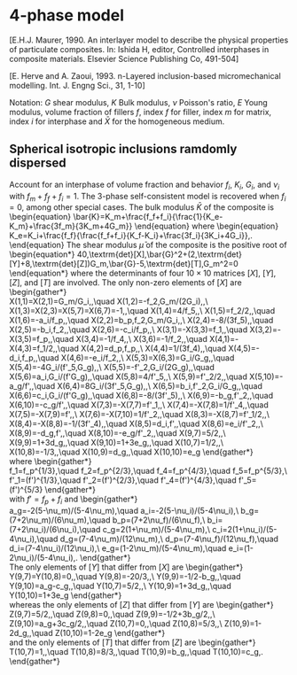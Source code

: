 # 4-phase model
[E.H.J. Maurer, 1990. An interlayer model to describe the physical properties of particulate composites. In: Ishida H, editor, Controlled interphases in composite materials. Elsevier Science Publishing Co, 491-504]

[E. Herve and A. Zaoui, 1993. n-Layered inclusion-based micromechanical modelling. Int. J. Engng Sci., 31, 1-10]

Notation:
$G$ shear modulus, 
$K$ Bulk modulus, 
$\nu$ Poisson's ratio, 
$E$ Young modulus, 
volume fraction of fillers $f$,
index $f$ for filler, index $m$ for matrix, index $i$ for interphase and $\bar{X}$ for the homogeneous medium.
## Spherical isotropic inclusions ramdomly dispersed

Account for an interphase of volume fraction and behavior
$f_i$, $K_i$, $G_i$, and $\nu_i$ 
with $f_m+f_f+f_i=1$. 
The 3-phase self-consistent model is recovered when $f_i=0$, among other special cases. The bulk modulus $\bar{K}$ of the composite is
\begin{equation}
\bar{K}=K_m+\frac{f_f+f_i}{\frac{1}{K_e-K_m}+\frac{3f_m}{3K_m+4G_m}}
\end{equation}
where
\begin{equation}
K_e=K_i+\frac{f_f}{\frac{f_f+f_i}{K_f-K_i}+\frac{3f_i}{3K_i+4G_i}}\,.
\end{equation}
The shear modulus $\bar{\mu}$ of the composite is the positive root of
\begin{equation*}
40\,\textrm{det}[X]\,\bar{G}^2+(2\,\textrm{det}[Y]+8\,\textrm{det}[Z])G_m\,\bar{G}-5\,\textrm{det}[T]\,G_m^2=0
\end{equation*}
where the determinants of four $10\times10$ matrices $[X]$, $[Y]$, $[Z]$, and $[T]$ are involved. The only non-zero elements of $[X]$ are
\begin{gather*}      
      X(1,1)=X(2,1)=G_m/G_i\,,\quad
      X(1,2)=-f_2\,G_m/(2G_i)\,,\\
      X(1,3)=X(2,3)=X(5,7)=X(6,7)=-1\,,\quad
      X(1,4)=4/f_5\,,\\
      X(1,5)=f_2/2\,,\quad
      X(1,6)=-a_i/f_p\,,\quad
      X(2,2)=b_p\,f_2\,G_m/G_i\,,\\
      X(2,4)=-8/(3f_5)\,,\quad
      X(2,5)=-b_i\,f_2\,,\quad
      X(2,6)=-c_i/f_p\,,\\
      X(3,1)=-X(3,3)=f_1\,,\quad
      X(3,2)=-X(3,5)=f_p\,,\quad
      X(3,4)=-1/f_4\,,\\
      X(3,6)=-1/f_2\,,\quad
      X(4,1)=-X(4,3)=f_1/2\,,\quad
      X(4,2)=d_p\,f_p\,,\\
      X(4,4)=1/(3f_4)\,,\quad
      X(4,5)=-d_i\,f_p\,,\quad
      X(4,6)=-e_i/f_2\,,\\
      X(5,3)=X(6,3)=G_i/G_g\,,\quad
      X(5,4)=-4G_i/(f'_5\,G_g)\,,\\
      X(5,5)=-f'_2\,G_i/(2G_g)\,,\quad
      X(5,6)=a_i\,G_i/(f'G_g)\,,\quad
      X(5,8)=4/f'_5\,,\\
      X(5,9)=f'_2/2\,,\quad
      X(5,10)=-a_g/f'\,,\quad
      X(6,4)=8G_i/(3f'_5\,G_g)\,,\\
      X(6,5)=b_i\,f'_2\,G_i/G_g\,,\quad
      X(6,6)=c_i\,G_i/(f'G_g)\,,\quad
      X(6,8)=-8/(3f'_5)\,,\\
      X(6,9)=-b_g\,f'_2\,,\quad
      X(6,10)=-c_g/f'\,,\quad
      X(7,3)=-X(7,7)=f'_1\,,\\
      X(7,4)=-X(7,8)=1/f'_4\,,\quad
      X(7,5)=-X(7,9)=f'\,,\\
      X(7,6)=-X(7,10)=1/f'_2\,,\quad
      X(8,3)=-X(8,7)=f'_1/2\,,\\
      X(8,4)=-X(8,8)=-1/(3f'_4)\,,\quad
      X(8,5)=d_i\,f'\,,\quad
      X(8,6)=e_i/f'_2\,,\\
      X(8,9)=-d_g\,f'\,,\quad
      X(8,10)=-e_g/f'_2\,,\quad
      X(9,7)=5/2\,,\\
      X(9,9)=1+3d_g\,,\quad
      X(9,10)=1+3e_g\,,\quad
      X(10,7)=1/2\,,\\
      X(10,8)=-1/3\,,\quad
      X(10,9)=d_g\,,\quad
      X(10,10)=e_g
\end{gather*}      
where
\begin{gather*}      
      f_1=f_p^{1/3},\quad
      f_2=f_p^{2/3},\quad
      f_4=f_p^{4/3},\quad
      f_5=f_p^{5/3},\\
      f'_1=(f')^{1/3},\quad
      f'_2=(f')^{2/3},\quad
      f'_4=(f')^{4/3},\quad
      f'_5=(f')^{5/3}
\end{gather*}      
with $f'=f_p+f_i$ and
\begin{gather*}      
      a_g=-2(5-\nu_m)/(5-4\nu_m),\quad
      a_i=-2(5-\nu_i)/(5-4\nu_i),\\
      b_g=(7+2\nu_m)/(6\nu_m),\quad
      b_p=(7+2\nu_f)/(6\nu_f),\\
      b_i=(7+2\nu_i)/(6\nu_i),\quad
      c_g=2(1+\nu_m)/(5-4\nu_m),\\
      c_i=2(1+\nu_i)/(5-4\nu_i),\quad
      d_g=(7-4\nu_m)/(12\nu_m),\\
      d_p=(7-4\nu_f)/(12\nu_f),\quad
      d_i=(7-4\nu_i)/(12\nu_i),\\
      e_g=(1-2\nu_m)/(5-4\nu_m),\quad
      e_i=(1-2\nu_i)/(5-4\nu_i)\,.
\end{gather*}      
The only elements of $[Y]$ that differ from $[X]$ are
\begin{gather*}      
      Y(9,7)=Y(10,8)=0\,,\quad
      Y(9,8)=-20/3\,,\\
      Y(9,9)=-1/2-b_g\,,\quad
      Y(9,10)=a_g-c_g\,,\quad
      Y(10,7)=5/2\,,\\
      Y(10,9)=1+3d_g\,,\quad
      Y(10,10)=1+3e_g
\end{gather*}      
whereas the only elements of $[Z]$ that differ from $[Y]$ are
\begin{gather*}      
      Z(9,7)=5/2\,,\quad
      Z(9,8)=0\,,\quad
      Z(9,9)=-1/2+3b_g/2\,,\\
      Z(9,10)=a_g+3c_g/2\,,\quad
      Z(10,7)=0\,,\quad
      Z(10,8)=5/3\,,\\
      Z(10,9)=1-2d_g\,,\quad
      Z(10,10)=1-2e_g
\end{gather*}      
and the only elements of $[T]$ that differ from $[Z]$ are
\begin{gather*}      
      T(10,7)=1\,,\quad
      T(10,8)=8/3\,,\quad
      T(10,9)=b_g\,,\quad
      T(10,10)=c_g\,.
\end{gather*}      